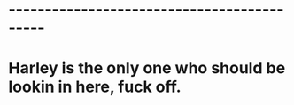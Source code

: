 # -------------------------------------------
# Harley is the only one who should be lookin in here, fuck off.
